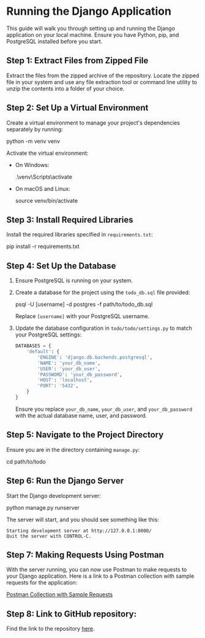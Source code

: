 # Running the Django Application

This guide will walk you through setting up and running the Django application on your local machine. Ensure you have Python, pip, and PostgreSQL installed before you start.

## Step 1: Extract Files from Zipped File

Extract the files from the zipped archive of the repository. Locate the zipped file in your system and use any file extraction tool or command line utility to unzip the contents into a folder of your choice.

## Step 2: Set Up a Virtual Environment

Create a virtual environment to manage your project's dependencies separately by running:

python -m venv venv

Activate the virtual environment:

- On Windows:

  .\venv\Scripts\activate

- On macOS and Linux:

  source venv/bin/activate

## Step 3: Install Required Libraries

Install the required libraries specified in `requirements.txt`:

pip install -r requirements.txt

## Step 4: Set Up the Database

1. Ensure PostgreSQL is running on your system.
2. Create a database for the project using the `todo_db.sql` file provided:

   psql -U [username] -d postgres -f path/to/todo_db.sql

   Replace `[username]` with your PostgreSQL username.

3. Update the database configuration in `todo/todo/settings.py` to match your PostgreSQL settings:

   ```python
   DATABASES = {
       'default': {
           'ENGINE': 'django.db.backends.postgresql',
           'NAME': 'your_db_name',
           'USER': 'your_db_user',
           'PASSWORD': 'your_db_password',
           'HOST': 'localhost',
           'PORT': '5432',
       }
   }
   ```

   Ensure you replace `your_db_name`, `your_db_user`, and `your_db_password` with the actual database name, user, and password.

## Step 5: Navigate to the Project Directory

Ensure you are in the directory containing `manage.py`:

cd path/to/todo

## Step 6: Run the Django Server

Start the Django development server:

python manage.py runserver

The server will start, and you should see something like this:

```shell
Starting development server at http://127.0.0.1:8000/
Quit the server with CONTROL-C.
```

## Step 7: Making Requests Using Postman

With the server running, you can now use Postman to make requests to your Django application. Here is a link to a Postman collection with sample requests for the application:

[Postman Collection with Sample Requests](https://richard-quayson.postman.co/workspace/My-Workspace~8623b0d5-b357-477a-88e8-966a777ca0f6/folder/22193987-ba80c1be-c9c6-4633-90fa-30069ece7821?action=share&creator=22193987&ctx=documentation)

## Step 8: Link to GitHub repository:

Find the link to the repository [here]().